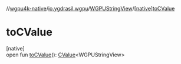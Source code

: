 //[wgpu4k-native](../../../index.md)/[io.ygdrasil.wgpu](../index.md)/[WGPUStringView](index.md)/[[native]toCValue]([native]to-c-value.md)

# toCValue

[native]\
open fun [toCValue]([native]to-c-value.md)(): [CValue](https://kotlinlang.org/api/core/kotlin-stdlib/kotlinx.cinterop/-c-value/index.html)&lt;WGPUStringView&gt;